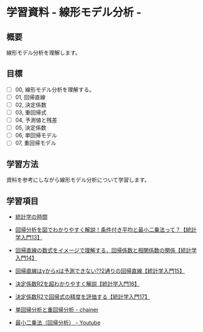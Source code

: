 # 学習資料 - 線形モデル分析 - 
## 概要
線形モデル分析を理解します。

## 目標
- [ ] 00, 線形モデル分析を理解する。
- [ ] 01, 回帰直線
- [ ] 02, 決定係数
- [ ] 03, 重回帰式
- [ ] 04, 予測値と残差
- [ ] 05, 決定係数
- [ ] 06, 単回帰モデル
- [ ] 07, 重回帰モデル

## 学習方法
資料を参考にしながら線形モデル分析について学習します。

## 学習項目
- [統計学の時間](https://bellcurve.jp/statistics/course/)

- [回帰分析を図でわかりやすく解説！条件付き平均と最小二乗法って？【統計学入門13】](https://datawokagaku.com/regression/)
- [回帰直線の数式をイメージで理解する．回帰係数と相関係数の関係【統計学入門14】](https://datawokagaku.com/regression_python/)
- [回帰直線はyからxは予測できない??2通りの回帰直線【統計学入門15】](https://datawokagaku.com/lin_reg_xy/)
- [決定係数R2を超わかりやすく解説【統計学入門16】](https://datawokagaku.com/r_squared/)
- [決定係数R2で回帰式の精度を評価する【統計学入門17】](https://datawokagaku.com/r_squared_howto/)

- [単回帰分析と重回帰分析 - chainer](https://tutorials.chainer.org/ja/07_Regression_Analysis.html)
- [最小二乗法（回帰分析） - Youtube](https://www.youtube.com/watch?v=Zz1sgYxrA-k)
